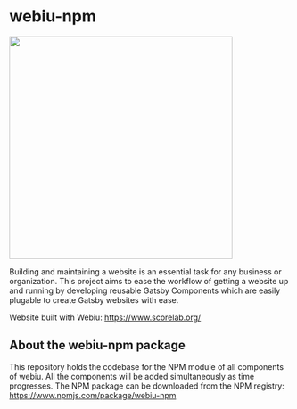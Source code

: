 # webiu-npm

<p>
  <img width="400" height="auto" src="https://github.com/Grumpyyash/Webiu/blob/master/static/images/logo.png">
</p>

Building and maintaining a website is an essential task for any business or organization. This project aims to ease the workflow of getting a website up and running by developing reusable Gatsby Components which are easily plugable to create Gatsby websites with ease.

Website built with Webiu: https://www.scorelab.org/

## About the webiu-npm package

This repository holds the codebase for the NPM module of all components of webiu. All the components will be added simultaneously as time progresses. The NPM package can be downloaded from the NPM registry: https://www.npmjs.com/package/webiu-npm
